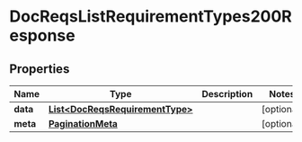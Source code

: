 

# DocReqsListRequirementTypes200Response


## Properties

| Name | Type | Description | Notes |
|------------ | ------------- | ------------- | -------------|
|**data** | [**List&lt;DocReqsRequirementType&gt;**](DocReqsRequirementType.md) |  |  [optional] |
|**meta** | [**PaginationMeta**](PaginationMeta.md) |  |  [optional] |



